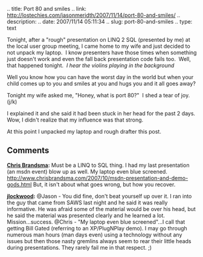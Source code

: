 .. title: Port 80 and smiles
.. link: http://lostechies.com/jasonmeridth/2007/11/14/port-80-and-smiles/
.. description: 
.. date: 2007/11/14 05:11:34
.. slug: port-80-and-smiles
.. type: text


Tonight, after a "rough" presentation on LINQ 2 SQL (presented by me) at the local user group meeting, I came home to my wife and just decided to not unpack my laptop.  I know presenters have those times when something just doesn't work and even the fall back presentation code fails too.  Well, that happened tonight.  *I hear the violins playing in the background*

Well you know how you can have the worst day in the world but when your child comes up to you and smiles at you and hugs you and it all goes away?

Tonight my wife asked me, "Honey, what is port 80?"  I shed a tear of joy. (j/k)

I explained it and she said it had been stuck in her head for the past 2 days.  Wow, I didn't realize that my influence was that strong.

At this point I unpacked my laptop and rough drafter this post.

## Comments

**[Chris Brandsma](#206 "2007-11-14 06:39:46"):** Must be a LINQ to SQL thing. I had my last presentation (an msdn event) blow up as well. My laptop even blue screened. http://www.chrisbrandsma.com/2007/10/msdn-presentation-and-demo-gods.html But, it isn't about what goes wrong, but how you recover.

**[jlockwood](#207 "2007-11-14 17:12:52"):** @Jason - You did fine, don't beat yourself up over it. I ran into the guy that came from SAWS last night and he said it was really informative. He was afraid some of the material would be over his head, but he said the material was presented clearly and he learned a lot. Mission...success. @Chris - "My laptop even blue screened"...I call that getting Bill Gated (referring to an XP/PlugNPlay demo). I may go through numerous man hours (man days even) using a technology without any issues but then those nasty gremlins always seem to rear their little heads during presentations. They rarely fail me in that respect. ;)

